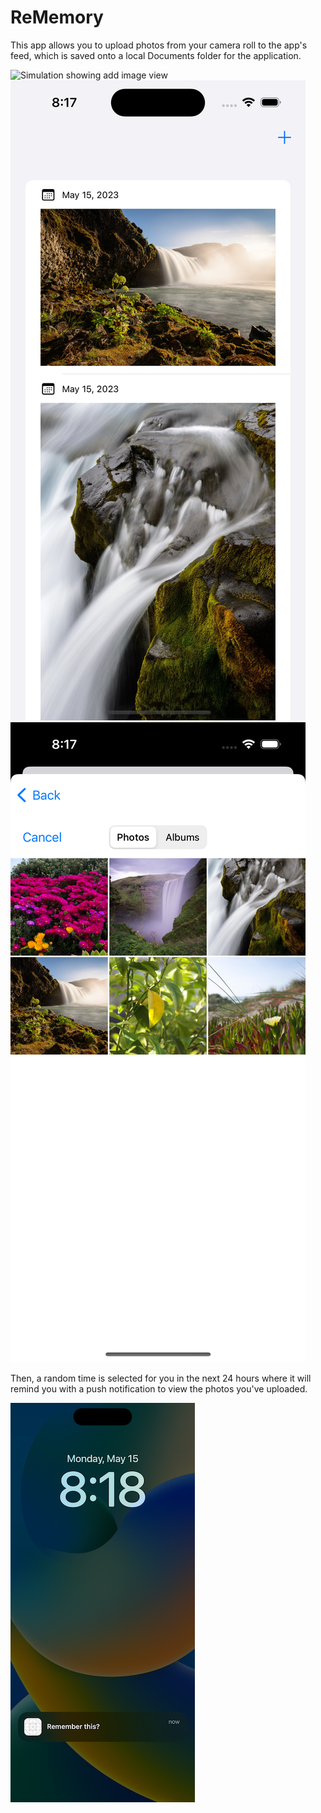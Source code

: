 # ReMemory

This app allows you to upload photos from your camera roll to the app's feed, which is saved
onto a local Documents folder for the application.

![Simulation showing add image view](/image/img2.png)
![Simulation showing home view](/images/img1.png)
![Simulation showing add from Photos app view](/images/img3.png)

Then, a random time is selected for you in the next 24 hours where it will remind you with a push notification to view the photos you've uploaded.

![Simulation showing notification](/images/img4.png)
